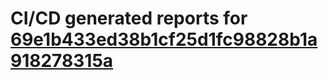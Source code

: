 # CI/CD generated reports for [69e1b433ed38b1cf25d1fc98828b1a918278315a](https://github.com/hydephp/develop/commit/69e1b433ed38b1cf25d1fc98828b1a918278315a)
